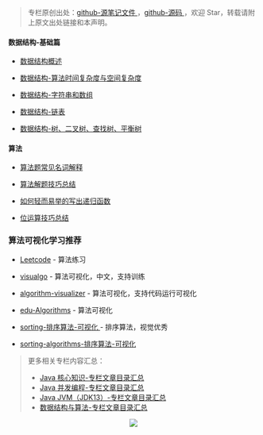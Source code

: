 > 专栏原创出处：[github-源笔记文件 ](https://github.com/GourdErwa/review-notes) ，[github-源码 ](https://github.com/GourdErwa/leetcode)，欢迎 Star，转载请附上原文出处链接和本声明。

#### 数据结构-基础篇
- [数据结构概述](https://gourderwa.blog.csdn.net/article/details/104368037)

- [数据结构-算法时间复杂度与空间复杂度](https://gourderwa.blog.csdn.net/article/details/104368041)

- [数据结构-字符串和数组](https://gourderwa.blog.csdn.net/article/details/104368049)

- [数据结构-链表](https://gourderwa.blog.csdn.net/article/details/104368053)

- [数据结构-树、二叉树、查找树、平衡树](https://gourderwa.blog.csdn.net/article/details/104438507)

#### 算法
- [算法题常见名词解释](https://gourderwa.blog.csdn.net/article/details/104438505)

- [算法解题技巧总结](https://gourderwa.blog.csdn.net/article/details/104385883)

- [如何轻而易举的写出递归函数](https://gourderwa.blog.csdn.net/article/details/104438504)

- [位运算技巧总结](https://gourderwa.blog.csdn.net/article/details/104488672)

### 算法可视化学习推荐
- [Leetcode](https://leetcode-cn.com/) - 算法练习

- [visualgo](https://visualgo.net/zh) - 算法可视化，中文，支持训练
- [algorithm-visualizer](https://algorithm-visualizer.org/) - 算法可视化，支持代码运行可视化
- [edu-Algorithms](https://www.cs.usfca.edu/~galles/visualization/Algorithms.html) - 算法可视化
- [sorting-排序算法-可视化 ](http://sorting.at/) - 排序算法，视觉优秀
- [sorting-algorithms-排序算法-可视化](http://www.sorting-algorithms.com/)


> 更多相关专栏内容汇总：
>- [Java 核心知识-专栏文章目录汇总 ](https://gourderwa.blog.csdn.net/article/details/104020339)
>- [Java 并发编程-专栏文章目录汇总 ](https://blog.csdn.net/xiaohulunb/article/details/103594468)
>- [Java JVM（JDK13）-专栏文章目录汇总 ](https://blog.csdn.net/xiaohulunb/article/details/103828570)
>- [数据结构与算法-专栏文章目录汇总 ](https://blog.csdn.net/xiaohulunb/article/details/104368031)

<div align="center">
    <img src="https://blog-review-notes.oss-cn-beijing.aliyuncs.com/gourderwa.footer.jpeg">
</div>